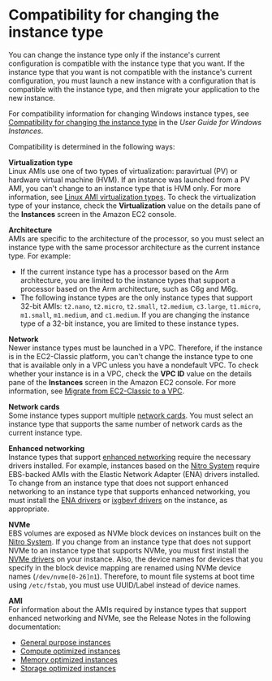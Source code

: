 # Compatibility for changing the instance type<a name="resize-limitations"></a>

You can change the instance type only if the instance's current configuration is compatible with the instance type that you want\. If the instance type that you want is not compatible with the instance's current configuration, you must launch a new instance with a configuration that is compatible with the instance type, and then migrate your application to the new instance\.

For compatibility information for changing Windows instance types, see [Compatibility for changing the instance type](https://docs.aws.amazon.com/AWSEC2/latest/WindowsGuide/resize-limitations.html) in the *User Guide for Windows Instances*\.

Compatibility is determined in the following ways:

**Virtualization type**  
Linux AMIs use one of two types of virtualization: paravirtual \(PV\) or hardware virtual machine \(HVM\)\. If an instance was launched from a PV AMI, you can't change to an instance type that is HVM only\. For more information, see [Linux AMI virtualization types](virtualization_types.md)\. To check the virtualization type of your instance, check the **Virtualization** value on the details pane of the **Instances** screen in the Amazon EC2 console\.

**Architecture**  
AMIs are specific to the architecture of the processor, so you must select an instance type with the same processor architecture as the current instance type\. For example:  
+ If the current instance type has a processor based on the Arm architecture, you are limited to the instance types that support a processor based on the Arm architecture, such as C6g and M6g\.
+ The following instance types are the only instance types that support 32\-bit AMIs: `t2.nano`, `t2.micro`, `t2.small`, `t2.medium`, `c3.large`, `t1.micro`, `m1.small`, `m1.medium`, and `c1.medium`\. If you are changing the instance type of a 32\-bit instance, you are limited to these instance types\.

**Network**  
Newer instance types must be launched in a VPC\. Therefore, if the instance is in the EC2\-Classic platform, you can't change the instance type to one that is available only in a VPC unless you have a nondefault VPC\. To check whether your instance is in a VPC, check the **VPC ID** value on the details pane of the **Instances** screen in the Amazon EC2 console\. For more information, see [Migrate from EC2\-Classic to a VPC](vpc-migrate.md)\.

**Network cards**  
Some instance types support multiple [network cards](using-eni.md#network-cards)\. You must select an instance type that supports the same number of network cards as the current instance type\.

**Enhanced networking**  
Instance types that support [enhanced networking](enhanced-networking.md) require the necessary drivers installed\. For example, instances based on the [Nitro System](instance-types.md#ec2-nitro-instances) require EBS\-backed AMIs with the Elastic Network Adapter \(ENA\) drivers installed\. To change from an instance type that does not support enhanced networking to an instance type that supports enhanced networking, you must install the [ENA drivers](enhanced-networking-ena.md) or [ixgbevf drivers](sriov-networking.md) on the instance, as appropriate\.

**NVMe**  
EBS volumes are exposed as NVMe block devices on instances built on the [Nitro System](instance-types.md#ec2-nitro-instances)\. If you change from an instance type that does not support NVMe to an instance type that supports NVMe, you must first install the [NVMe drivers](nvme-ebs-volumes.md) on your instance\. Also, the device names for devices that you specify in the block device mapping are renamed using NVMe device names \(`/dev/nvme[0-26]n1`\)\. Therefore, to mount file systems at boot time using `/etc/fstab`, you must use UUID/Label instead of device names\.

**AMI**  
For information about the AMIs required by instance types that support enhanced networking and NVMe, see the Release Notes in the following documentation:  
+ [General purpose instances](general-purpose-instances.md)
+ [Compute optimized instances](compute-optimized-instances.md)
+ [Memory optimized instances](memory-optimized-instances.md)
+ [Storage optimized instances](storage-optimized-instances.md)
